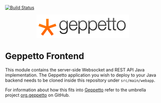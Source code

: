 [![Build Status](https://travis-ci.org/openworm/geppetto-application.svg?branch=master)](https://travis-ci.org/openworm/geppetto-application)

<p align="center">
  <img src="https://github.com/tarelli/bucket/blob/master/geppetto%20logo.png?raw=true" alt="Geppetto logo"/>
</p>

# Geppetto Frontend

This module contains the server-side Websocket and REST API Java implementation. The Geppetto application you wish to deploy to your Java backend needs to be cloned inside this repository under `src/main/webapp`.

For information about how this fits into [Geppetto](http://www.geppetto.org/) refer to the umbrella project [org.geppetto](https://github.com/openworm/org.geppetto) on GitHub.
